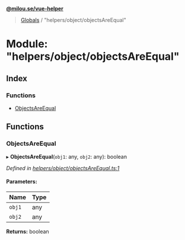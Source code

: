 **[@milou.se/vue-helper](../README.md)**

> [Globals](../globals.md) / "helpers/object/objectsAreEqual"

# Module: "helpers/object/objectsAreEqual"

## Index

### Functions

* [ObjectsAreEqual](_helpers_object_objectsareequal_.md#objectsareequal)

## Functions

### ObjectsAreEqual

▸ **ObjectsAreEqual**(`obj1`: any, `obj2`: any): boolean

*Defined in [helpers/object/objectsAreEqual.ts:1](https://github.com/milou-se/milou-vue-helper/blob/75d6769/src/helpers/object/objectsAreEqual.ts#L1)*

#### Parameters:

Name | Type |
------ | ------ |
`obj1` | any |
`obj2` | any |

**Returns:** boolean

